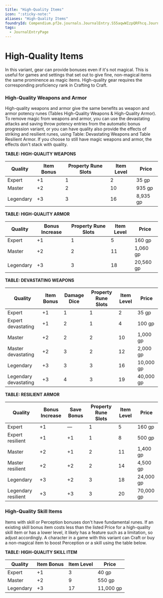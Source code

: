 ```yaml
---
title: "High-Quality Items"
icon: ":sticky-note:"
aliases: "High-Quality Items"
foundryId: Compendium.pf2e.journals.JournalEntry.S55aqwWIzpQRFhcq.JournalEntryPage.DUDsA3sIlOlibvIu
tags:
  - JournalEntryPage
---
```


# High-Quality Items
In this variant, gear can provide bonuses even if it's not magical. This is useful for games and settings that set out to give fine, non-magical items the same prominence as magic items. High-quality gear requires the corresponding proficiency rank in Crafting to Craft.

### High-Quality Weapons and Armor

High-quality weapons and armor give the same benefits as weapon and armor potency runes (Tables High-Quality Weapons & High-Quality Armor). To remove magic from weapons and armor, you can use the devastating attacks and saving throw potency entries from the automatic bonus progression variant, or you can have quality also provide the effects of striking and resilient runes, using Table: Devastating Weapons and Table Resilient Armor. If you choose to still have magic weapons and armor, the effects don't stack with quality.

  

**TABLE: HIGH-QUALITY WEAPONS**
 
| **Quality** | **Item Bonus** | **Property Rune Slots** | **Item Level** | **Price** |
| --- | --- | --- | --- | --- |
| Expert | +1 | 1 | 2 | 35 gp |
| Master | +2 | 2 | 10 | 935 gp |
| Legendary | +3 | 3 | 16 | 8,935 gp |

  

**TABLE: HIGH-QUALITY ARMOR**
 
| **Quality** | **Bonus Increase** | **Property Rune Slots** | **Item Level** | **Price** |
| --- | --- | --- | --- | --- |
| Expert | +1 | 1 | 5 | 160 gp |
| Master | +2 | 2 | 11 | 1,060 gp |
| Legendary | +3 | 3 | 18 | 20,560 gp |

  

**TABLE: DEVASTATING WEAPONS**
 
| **Quality** | **Item Bonus** | **Damage Dice** | **Property Rune Slots** | **Item Level** | **Price** |
| --- | --- | --- | --- | --- | --- |
| Expert | +1 | 1 | 1 | 2 | 35 gp |
| Expert devastating | +1 | 2 | 1 | 4 | 100 gp |
| Master | +2 | 2 | 2 | 10 | 1,000 gp |
| Master devastating | +2 | 3 | 2 | 12 | 2,000 gp |
| Legendary | +3 | 3 | 3 | 16 | 10,000 gp |
| Legendary devastating | +3 | 4 | 3 | 19 | 40,000 gp |

  

**TABLE: RESILIENT ARMOR**
 
| **Quality** | **Bonus Increase** | **Save Bonus** | **Property Rune Slots** | **Item Level** | **Price** |
| --- | --- | --- | --- | --- | --- |
| Expert | +1 | — | 1 | 5 | 160 gp |
| Expert resilient | +1 | +1 | 1 | 8 | 500 gp |
| Master | +2 | +1 | 2 | 11 | 1,400 gp |
| Master resilient | +2 | +2 | 2 | 14 | 4,500 gp |
| Legendary | +3 | +2 | 3 | 18 | 24,000 gp |
| Legendary resilient | +3 | +3 | 3 | 20 | 70,000 gp |

### High-Quality Skill Items

Items with skill or Perception bonuses don't have fundamental runes. If an existing skill bonus item costs less than the listed Price for a high-quality skill item or has a lower level, it likely has a feature such as a limitation, so adjust accordingly. A character in a game with this variant can Craft or buy a non-magical item to boost Perception or a skill using the table below.

  

**TABLE: HIGH-QUALITY SKILL ITEM**
 
| **Quality** | **Item Bonus** | **Item Level** | **Price** |
| --- | --- | --- | --- |
| Expert | +1 | 3 | 40 gp |
| Master | +2 | 9 | 550 gp |
| Legendary | +3 | 17 | 11,000 gp |